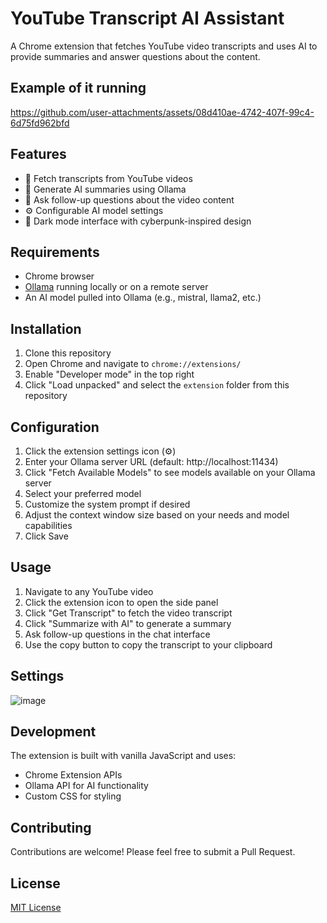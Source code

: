 # YouTube Transcript AI Assistant

A Chrome extension that fetches YouTube video transcripts and uses AI to provide summaries and answer questions about the content.

## Example of it running

https://github.com/user-attachments/assets/08d410ae-4742-407f-99c4-6d75fd962bfd


## Features

- 🎥 Fetch transcripts from YouTube videos
- 🤖 Generate AI summaries using Ollama
- 💬 Ask follow-up questions about the video content
- ⚙️ Configurable AI model settings
- 🎨 Dark mode interface with cyberpunk-inspired design

## Requirements

- Chrome browser
- [Ollama](https://ollama.ai/) running locally or on a remote server
- An AI model pulled into Ollama (e.g., mistral, llama2, etc.)

## Installation

1. Clone this repository
2. Open Chrome and navigate to `chrome://extensions/`
3. Enable "Developer mode" in the top right
4. Click "Load unpacked" and select the `extension` folder from this repository

## Configuration

1. Click the extension settings icon (⚙️)
2. Enter your Ollama server URL (default: http://localhost:11434)
3. Click "Fetch Available Models" to see models available on your Ollama server
4. Select your preferred model
5. Customize the system prompt if desired
6. Adjust the context window size based on your needs and model capabilities
7. Click Save

## Usage

1. Navigate to any YouTube video
2. Click the extension icon to open the side panel
3. Click "Get Transcript" to fetch the video transcript
4. Click "Summarize with AI" to generate a summary
5. Ask follow-up questions in the chat interface
6. Use the copy button to copy the transcript to your clipboard

## Settings
![image](https://github.com/user-attachments/assets/040c5a11-237e-4a77-8829-bf294aecd109)


## Development

The extension is built with vanilla JavaScript and uses:
- Chrome Extension APIs
- Ollama API for AI functionality
- Custom CSS for styling

## Contributing

Contributions are welcome! Please feel free to submit a Pull Request.

## License

[MIT License](LICENSE)
